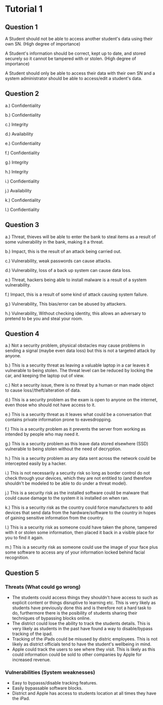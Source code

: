 # Tutorial 1

## Question 1

A Student should not be able to access another student's data using their own SN. (High degree of importance)

A Student's information should be correct, kept up to date, and stored securely so it cannot be tampered with or stolen. (High degree of importance)

A Student should only be able to access their data with their own SN and a system administrator should be able to access/edit a student's data.



## Question 2

a.) Confidentiality

b.) Confidentiality

c.) Integrity

d.) Availability

e.) Confidentiality

f.) Confidentiality

g.) Integrity

h.) Integrity

i.) Confidentiality

j.) Availability

k.) Confidentiality

l.) Confidentiality

## Question 3

a.) Threat, thieves will be able to enter the bank to steal items as a result of some vulnerability in the bank, making it a threat.

b.) Impact, this is the result of an attack being carried out.

c.) Vulnerability, weak passwords can cause attacks.

d.) Vulnerability, loss of a back up system can cause data loss.

e.) Threat, hackers being able to install malware is a result of a system vulnerability.

f.) Impact, this is a result of some kind of attack causing system failure.

g.) Vulnerability, This bias/error can be abused by attackers.

h.) Vulnerability, Without checking identity, this allows an adversary to pretend to be you and steal your room.

## Question 4

a.) Not a security problem, physical obstacles may cause problems in sending a signal (maybe even data loss) but this is not a targeted attack by anyone.

b.) This is a security threat as leaving a valuable laptop in a car leaves it vulnerable to being stolen. The threat level can be reduced by locking the car, and keeping the laptop out of view.

c.) Not a security issue, there is no threat by a human or man made object to cause loss//theft/alteration of data.

d.) This is a security problem as the exam is open to anyone on the internet, even those who should not have access to it.

e.) This is a security threat as it leaves what could be a conversation that contains private information prone to eavesdropping.

f.) This is a security problem as it prevents the server from working as intended by people who may need it.

g.) This is a security problem as this leave data stored elsewhere (SSD) vulnerable to being stolen without the need of decryption.

h.) This is a security problem as any data sent across the network could be intercepted easily by a hacker.

i.) This is not necessarily a security risk so long as border control do not check through your devices, which they are not entitled to (and therefore shouldn't be modeled to be able to do under a threat model).

j.) This is a security risk as the installed software could be malware that could cause damage to the system it is installed on when ran.

k.) This is a security risk as the country could force manufacturers to add devices that send data from the hardware/software to the country in hopes of gaining sensitive information from the country.

l.) This is a security risk as someone could have taken the phone, tampered with it or stolen some information, then placed it back in a visible place for you to find it again.

m.) This is a security risk as someone could use the image of your face plus some software to access any of your information locked behind facial recognition.

## Question 5

### Threats (What could go wrong)

* The students could access things they shouldn't have access to such as explicit content or things disruptive to learning etc. This is very likely as students have previously done this and is therefore not a hard task to do, furthermore there is the posibility of students sharing their techniques of bypassing blocks online.
* The district could lose the ability to track the students details. This is very likely as students in the past have found a way to disable/bypass tracking of the ipad.
* Tracking of the iPads could be misused by distric employees. This is not likely as district officials tend to have the student's wellbeing in mind.
* Apple could track the users to see where they visit. This is likely as this could information could be sold to other companies by Apple for increased revenue.

### Vulnerabilities (System weaknesses)

* Easy to bypasss/disable tracking features.
* Easily bypassable software blocks.
* District and Apple has access to students location at all times they have the iPad.







